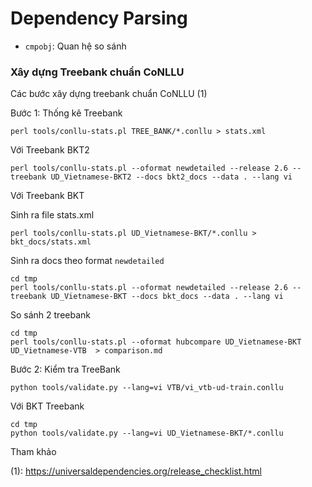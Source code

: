 # Dependency Parsing

* `cmpobj`: Quan hệ so sánh

### Xây dựng Treebank chuẩn CoNLLU

Các bước xây dựng treebank chuẩn CoNLLU (1)

Bước 1: Thống kê Treebank

```
perl tools/conllu-stats.pl TREE_BANK/*.conllu > stats.xml 
```

Với Treebank BKT2 

```
perl tools/conllu-stats.pl --oformat newdetailed --release 2.6 --treebank UD_Vietnamese-BKT2 --docs bkt2_docs --data . --lang vi 
```


Với Treebank BKT

Sinh ra file stats.xml

```
perl tools/conllu-stats.pl UD_Vietnamese-BKT/*.conllu > bkt_docs/stats.xml 
```

Sinh ra docs theo format `newdetailed`

```
cd tmp
perl tools/conllu-stats.pl --oformat newdetailed --release 2.6 --treebank UD_Vietnamese-BKT --docs bkt_docs --data . --lang vi
```

So sánh 2 treebank 

```
cd tmp
perl tools/conllu-stats.pl --oformat hubcompare UD_Vietnamese-BKT UD_Vietnamese-VTB  > comparison.md 
```


Bước 2: Kiểm tra TreeBank


```
python tools/validate.py --lang=vi VTB/vi_vtb-ud-train.conllu
```

Với BKT Treebank 

```
cd tmp
python tools/validate.py --lang=vi UD_Vietnamese-BKT/*.conllu 
```
  


Tham khảo

(1): https://universaldependencies.org/release_checklist.html